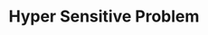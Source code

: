 ---
title: "Hyper Sensitive Problem"
last_updated: Jan 8, 2022
keywords: hyper, sensitive, problem, example, ocp
sidebar: mydoc_sidebar
permalink: hyper_sensitive
folder: ex/hyper_sensitive
toc: false
---